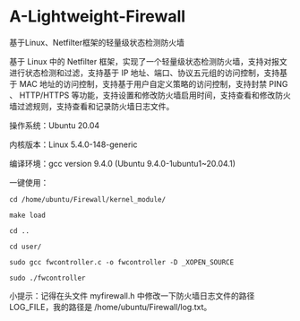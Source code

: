 # A-Lightweight-Firewall
基于Linux、Netfilter框架的轻量级状态检测防火墙

基于 Linux 中的 Netfilter 框架，实现了一个轻量级状态检测防火墙，支持对报文进行状态检测和过滤，支持基于 IP 地址、端口、协议五元组的访问控制，支持基于 MAC 地址的访问控制，支持基于用户自定义策略的访问控制，支持封禁 PING 、 HTTP/HTTPS 等功能，支持设置和修改防火墙启用时间，支持查看和修改防火墙过滤规则，支持查看和记录防火墙日志文件。

操作系统：Ubuntu 20.04

内核版本：Linux 5.4.0-148-generic

编译环境：gcc version 9.4.0 (Ubuntu 9.4.0-1ubuntu1~20.04.1)

一键使用：

    cd /home/ubuntu/Firewall/kernel_module/
  
    make load
  
    cd ..
  
    cd user/
  
    sudo gcc fwcontroller.c -o fwcontroller -D _XOPEN_SOURCE
  
    sudo ./fwcontroller

小提示：记得在头文件 myfirewall.h 中修改一下防火墙日志文件的路径 LOG_FILE，我的路径是 /home/ubuntu/Firewall/log.txt。
